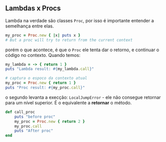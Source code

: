 ## Lambdas x Procs

Lambda na verdade são classes `Proc`, por isso é importante entender a semelhança entre elas.

```ruby
my_proc = Proc.new { |x| puts x }
# But a proc will try to return from the current context
```

porém o que acontece, é que o `Proc` ele tenta dar o retorno, e continuar o código no contexto. Quando temos:

```ruby
my_lambda = -> { return 1 }
puts "Lambda result: #{my_lambda.call}"

# captura o espoco da contexto atual
my_proc = Proc.new { return 1 }
puts "Proc result: #{my_proc.call}"
```

o segundo levanta a execção: `LocalJumpError` - ele não consegue retornar para um nível superior. É o equivalente a __retornar__ o método.

```ruby
def call_proc
    puts "before proc"
    my_proc = Proc.new { return 2 }
    my_proc.call
    puts "After proc"
end
```